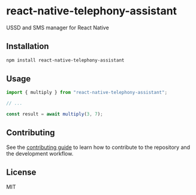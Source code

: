 # react-native-telephony-assistant

USSD and SMS manager for React Native

## Installation

```sh
npm install react-native-telephony-assistant
```

## Usage

```js
import { multiply } from "react-native-telephony-assistant";

// ...

const result = await multiply(3, 7);
```

## Contributing

See the [contributing guide](CONTRIBUTING.md) to learn how to contribute to the repository and the development workflow.

## License

MIT

